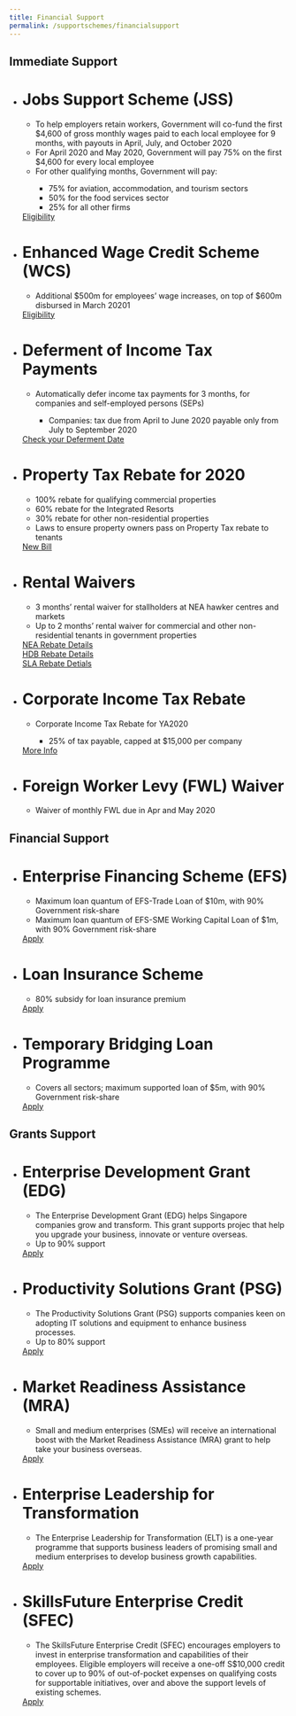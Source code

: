 ```yaml
---
title: Financial Support
permalink: /supportschemes/financialsupport
---
```



## **Immediate Support**

<div class="gobizfinsup1Table">
  <ul class="gobizfinsup1Table-firstTable">
    <li class="gobizfinsup1Table-firstTable_table">
      <h1 class="gobizfinsup1Table-firstTable_table__header">Jobs Support Scheme (JSS)</h1>
      <ul class="gobizfinsup1Table-firstTable_table__options">
        <li>To help employers retain workers, Government will co-fund the first $4,600 of gross monthly wages paid to each local employee for 9 months, with payouts in April, July, and October 2020</li>
        <li>For April 2020 and May 2020, Government will pay 75% on the first $4,600 for every local employee</li>
        <li>For other qualifying months, Government will pay:</li>
            <ul>
                <li>75% for aviation, accommodation, and tourism sectors</li>
                <li>50% for the food services sector</li>
                <li>25% for all other firms</li>
            </ul>
      </ul>
      <a href="https://go.gov.sg/jsseligibility"><div class="gobizfinsup1Table-firstTable_table__getstart">Eligibility</div></a>
    </li>
  </ul>
</div>

<div class="gobizfinsup1Table">
  <ul class="gobizfinsup1Table-firstTable">
    <li class="gobizfinsup1Table-firstTable_table">
      <h1 class="gobizfinsup1Table-firstTable_table__header">Enhanced Wage Credit Scheme (WCS)</h1>
      <ul class="gobizfinsup1Table-firstTable_table__options">
        <li>Additional $500m for employees’ wage increases, on top of $600m disbursed in March 20201</li>
      </ul>
    <a href="https://go.gov.sg/wcseligibility"><div class="gobizfinsup1Table-firstTable_table__getstart">Eligibility</div></a>
    </li>
  </ul>
</div>

<div class="gobizfinsup1Table">
  <ul class="gobizfinsup1Table-firstTable">
    <li class="gobizfinsup1Table-firstTable_table">
      <h1 class="gobizfinsup1Table-firstTable_table__header">Deferment of Income Tax Payments</h1>
      <ul class="gobizfinsup1Table-firstTable_table__options">
        <li>Automatically defer income tax payments for 3 months, for companies and self-employed persons (SEPs)</li>
            <ul>
                <li>Companies: tax due from April to June 2020 payable only from July to September 2020</li>
            </ul>
      </ul>
    <a href="https://go.gov.sg/defercal"><div class="gobizfinsup1Table-firstTable_table__getstart">Check your Deferment Date</div></a>
    </li>
  </ul>
</div>

<div class="gobizfinsup1Table">
  <ul class="gobizfinsup1Table-firstTable">
    <li class="gobizfinsup1Table-firstTable_table">
      <h1 class="gobizfinsup1Table-firstTable_table__header">Property Tax Rebate for 2020</h1>
      <ul class="gobizfinsup1Table-firstTable_table__options">
        <li>100% rebate for qualifying commercial properties</li>
        <li>60% rebate for the Integrated Resorts</li>
        <li>30% rebate for other non-residential properties</li>
        <li>Laws to ensure property owners pass on Property Tax rebate to tenants</li>
      </ul>
    <a href="https://go.gov.sg/newbill"><div class="gobizfinsup1Table-firstTable_table__getstart">New Bill</div></a>
    </li>
  </ul>
</div>

<div class="gobizfinsup1Table">
  <ul class="gobizfinsup1Table-firstTable">
    <li class="gobizfinsup1Table-firstTable_table">
      <h1 class="gobizfinsup1Table-firstTable_table__header">Rental Waivers</h1>
      <ul class="gobizfinsup1Table-firstTable_table__options">
        <li>3 months’ rental waiver for stallholders at NEA hawker centres and markets</li>
        <li>Up to 2 months’ rental waiver for commercial and other non-residential tenants in government properties</li>
      </ul>
    <a href="https://go.gov.sg/nearebate"><div class="gobizfinsup1Table-firstTable_table__getstart">NEA Rebate Details</div></a>
    <a href="https://go.gov.sg/hdbrebate"><div class="gobizfinsup1Table-firstTable_table__getstart">HDB Rebate Details</div></a>
    <a href="https://go.gov.sg/slarebate"><div class="gobizfinsup1Table-firstTable_table__getstart">SLA Rebate Detials</div></a>
    </li>
  </ul>
</div>

<div class="gobizfinsup1Table">
  <ul class="gobizfinsup1Table-firstTable">
    <li class="gobizfinsup1Table-firstTable_table">
      <h1 class="gobizfinsup1Table-firstTable_table__header">Corporate Income Tax Rebate</h1>
      <ul class="gobizfinsup1Table-firstTable_table__options">
        <li>Corporate Income Tax Rebate for YA2020</li>
            <ul>
                <li>25% of tax payable, capped at $15,000 per company</li>
            </ul>
      </ul>
    <a href="https://go.gov.sg/corporateincometax"><div class="gobizfinsup1Table-firstTable_table__getstart">More Info</div></a>
    </li>
  </ul>
</div>

<div class="gobizfinsup1Table">
  <ul class="gobizfinsup1Table-firstTable">
    <li class="gobizfinsup1Table-firstTable_table">
      <h1 class="gobizfinsup1Table-firstTable_table__header">Foreign Worker Levy (FWL) Waiver</h1>
      <ul class="gobizfinsup1Table-firstTable_table__options">
        <li>Waiver of monthly FWL due in Apr and May 2020</li>
      </ul>
    </li>
  </ul>
</div>

## **Financial Support**

<div class="gobizfinapplyTable">
  <ul class="gobizfinapplyTable-firstTable">
    <li class="gobizfinapplyTable-firstTable_table">
      <h1 class="gobizfinapplyTable-firstTable_table__header">Enterprise Financing Scheme (EFS)</h1>
      <ul class="gobizfinapplyTable-firstTable_table__options">
        <li>Maximum loan quantum of EFS-Trade Loan of $10m, with 90% Government risk-share</li>
        <li>Maximum loan quantum of EFS-SME Working Capital Loan of $1m, with 90% Government risk-share</li>
      </ul>
      <a href="https://go.gov.sg/efs"><div class="gobizfinapplyTable-firstTable_table__getstart">Apply</div></a>
    </li>
  </ul>
</div>

<div class="gobizfinapplyTable">
  <ul class="gobizfinapplyTable-firstTable">
    <li class="gobizfinapplyTable-firstTable_table">
      <h1 class="gobizfinapplyTable-firstTable_table__header">Loan Insurance Scheme</h1>
      <ul class="gobizfinapplyTable-firstTable_table__options">
        <li>80% subsidy for loan insurance premium</li>
      </ul>
      <a href="https://go.gov.sg/lis"><div class="gobizfinapplyTable-firstTable_table__getstart">Apply</div></a>
    </li>
  </ul>
</div>

<div class="gobizfinapplyTable">
  <ul class="gobizfinapplyTable-firstTable">
    <li class="gobizfinapplyTable-firstTable_table">
      <h1 class="gobizfinapplyTable-firstTable_table__header">Temporary Bridging Loan Programme</h1>
      <ul class="gobizfinapplyTable-firstTable_table__options">
        <li>Covers all sectors; maximum supported loan of $5m, with 90% Government risk-share</li>
      </ul>
      <a href="https://go.gov.sg/tblp"><div class="gobizfinapplyTable-firstTable_table__getstart">Apply</div></a>
    </li>
  </ul>
</div>


## **Grants Support**

<div class="gobizfinapplyTable">
  <ul class="gobizfinapplyTable-firstTable">
    <li class="gobizfinapplyTable-firstTable_table">
      <h1 class="gobizfinapplyTable-firstTable_table__header">Enterprise Development Grant (EDG)</h1>
      <ul class="gobizfinapplyTable-firstTable_table__options">
        <li>The Enterprise Development Grant (EDG) helps Singapore companies grow and transform. This grant supports projec that help you upgrade your business, innovate or venture overseas.</li>
        <li>Up to 90% support</li>
      </ul>
      <a href="https://go.gov.sg/edgrant"><div class="gobizfinapplyTable-firstTable_table__getstart">Apply</div></a>
    </li>
  </ul>
</div>

<div class="gobizfinapplyTable">
  <ul class="gobizfinapplyTable-firstTable">
    <li class="gobizfinapplyTable-firstTable_table">
      <h1 class="gobizfinapplyTable-firstTable_table__header">Productivity Solutions Grant (PSG)</h1>
      <ul class="gobizfinapplyTable-firstTable_table__options">
        <li>The Productivity Solutions Grant (PSG) supports companies keen on adopting IT solutions and equipment to enhance business processes.</li>
        <li>Up to 80% support</li>
      </ul>
      <a href="https://go.gov.sg/psgrant"><div class="gobizfinapplyTable-firstTable_table__getstart">Apply</div></a>
    </li>
  </ul>
</div>

<div class="gobizfinapplyTable">
  <ul class="gobizfinapplyTable-firstTable">
    <li class="gobizfinapplyTable-firstTable_table">
      <h1 class="gobizfinapplyTable-firstTable_table__header">Market Readiness Assistance (MRA)</h1>
      <ul class="gobizfinapplyTable-firstTable_table__options">
        <li>Small and medium enterprises (SMEs) will receive an international boost with the Market Readiness Assistance (MRA) grant to help take your business overseas.</li>
      </ul>
      <a href="https://go.gov.sg/mra"><div class="gobizfinapplyTable-firstTable_table__getstart">Apply</div></a>
    </li>
  </ul>
</div>

<div class="gobizfinapplyTable">
  <ul class="gobizfinapplyTable-firstTable">
    <li class="gobizfinapplyTable-firstTable_table">
      <h1 class="gobizfinapplyTable-firstTable_table__header">Enterprise Leadership for Transformation</h1>
      <ul class="gobizfinapplyTable-firstTable_table__options">
        <li>The Enterprise Leadership for Transformation (ELT) is a one-year programme that supports business leaders of promising small and medium enterprises to develop business growth capabilities.</li>
      </ul>
      <a href="https://go.gov.sg/elt"><div class="gobizfinapplyTable-firstTable_table__getstart">Apply</div></a>
    </li>
  </ul>
</div>

<div class="gobizfinapplyTable">
  <ul class="gobizfinapplyTable-firstTable">
    <li class="gobizfinapplyTable-firstTable_table">
      <h1 class="gobizfinapplyTable-firstTable_table__header">SkillsFuture Enterprise Credit (SFEC)</h1>
      <ul class="gobizfinapplyTable-firstTable_table__options">
        <li>The SkillsFuture Enterprise Credit (SFEC) encourages employers to invest in enterprise transformation and capabilities of their employees. Eligible employers will receive a one-off S$10,000 credit to cover up to 90% of out-of-pocket expenses on qualifying costs for supportable initiatives, over and above the support levels of existing schemes.</li>
      </ul>
      <a href="https://go.gov.sg/sfec"><div class="gobizfinapplyTable-firstTable_table__getstart">Apply</div></a>
    </li>
  </ul>
</div>